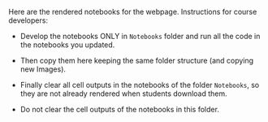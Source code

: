 Here are the rendered notebooks for the webpage. Instructions for course developers:

- Develop the notebooks ONLY in `Notebooks` folder and run all the code in the notebooks you updated. 

- Then copy them here keeping the same folder structure (and copying new Images).

- Finally clear all cell outputs in the notebooks of the folder `Notebooks`, so they are not already rendered when students download them.

- Do not clear the cell outputs of the notebooks in this folder.
